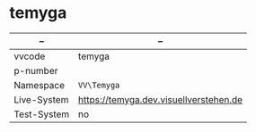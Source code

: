 # temyga

| –              | –                                       |
| ------         | ------                                  |
| vvcode         | temyga                                 |
| p-number       |                                 |
| Namespace      | `VV\Temyga`                          |
| Live-System    | https://temyga.dev.visuellverstehen.de |
| Test-System    | no                                      |
